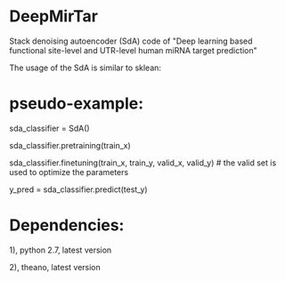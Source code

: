 # DeepMirTar
Stack denoising autoencoder (SdA) code of "Deep learning based functional site-level and UTR-level human miRNA target prediction"

The usage of the SdA is similar to sklean:

# pseudo-example:

sda_classifier = SdA()

sda_classifier.pretraining(train_x) 

sda_classifier.finetuning(train_x, train_y, valid_x, valid_y)    # the valid set is used to optimize the parameters

y_pred = sda_classifier.predict(test_y)

# Dependencies:

1), python 2.7, latest version

2), theano, latest version
